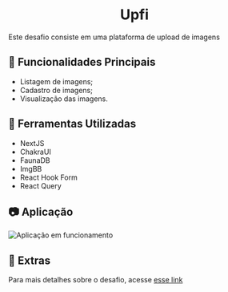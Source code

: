 <h1 align="center">
  Upfi
</h1>

Este desafio consiste em uma plataforma de upload de imagens

## 👀 Funcionalidades Principais
- Listagem de imagens;
- Cadastro de imagens;
- Visualização das imagens.

## 🔧 Ferramentas Utilizadas
- NextJS
- ChakraUI
- FaunaDB
- ImgBB
- React Hook Form
- React Query

## 📷 Aplicação
![Aplicação em funcionamento](https://s10.gifyu.com/images/upfi-demo.gif)

## 🌠 Extras
Para mais detalhes sobre o desafio, acesse [esse link](https://www.notion.so/Desafio-02-Upload-de-imagens-4cf1c3b1c1ad4a66961b6e48558cc3b8)
